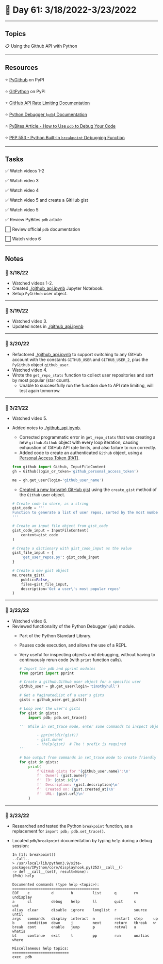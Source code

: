 # :calendar: Day 61: 3/18/2022-3/23/2022

---

## Topics

:clipboard: Using the Github API with Python

---

## Resources

:star: [PyGithub](https://pypi.org/project/PyGithub/) on PyPI

:star: [GitPython](https://pypi.org/project/GitPython/) on PyPI

:star: [GitHub API Rate Limiting Documentation](https://docs.github.com/en/rest#rate-limiting)

:star: [Python Debugger (`pdb`) Documentation](https://docs.python.org/3.7/library/pdb.html)

:star: [PyBites Article - How to Use `pdb` to Debug Your Code](https://pybit.es/articles/pdb-debugger)

:star: [PEP 553 - Python Built-In `breakpoint` Debugging Function](https://peps.python.org/pep-0553/)

---

## Tasks

:white_check_mark: Watch videos 1-2

:white_check_mark: Watch video 3

:white_check_mark: Watch video 4

:white_check_mark: Watch video 5 and create a GitHub gist

:white_check_mark: Watch video 5

:white_check_mark: Review PyBites `pdb` article

:white_large_square: Review official `pdb` documentation

:white_large_square: Watch video 6

---

## Notes

### :notebook: 3/18/22

- Watched videos 1-2.
- Created [./github_api.ipynb](./github_api.ipybnb) Jupyter Notebook.
- Setup `PyGithub` user object.

---

### :notebook: 3/19/22

- Watched video 3.
- Updated notes in [./github_api.ipynb](./github_api.ipybnb)

---

### :notebook: 3/20/22

- Refactored [./github_api.ipynb](./github_api.ipybnb) to support switching to any GitHub account with the constants `GITHUB_USER` and `GITHUB_USER_2`, plus the `PyGithub` object `github_user`.
- Watched video 4.
- Wrote the `get_repo_stats` function to collect user repositories and sort by most popular (star count).
    - Unable to successfully run the function due to API rate limiting, will test again tomorrow.

---

### :notebook: 3/21/22

- Watched video 5.
- Added notes to [./github_api.ipynb](./github_api.ipybnb).
    - Corrected programmatic error in `get_repo_stats` that was creating a new `github.Github` object with every loop iteration, causing exhaustion of GitHub API rate limits, and also failure to run correctly.
    - Added code to create an authenticated `Github` object, using a [Personal Access Token (PAT)](https://github.com/settings/tokens).

    ```python
    from github import Github, InputFileContent
    gh = Github(login_or_token='github_personal_access_token')

    me = gh.get_user(login='github_user_name')
    ```

    - [Created a new (private) GitHub gist](https://gist.github.com/timothyhull/0211c69591bf62a3046b3e9503dc3660) using the `create_gist` method of the `Github` user object.

    ```python
    # Create code to share, as a string
    gist_code = '''
    Function to generate a list of user repos, sorted by the most number of stars.
    '''

    # Create an input file object from gist_code
    gist_code_input = InputFileContent(
        content=gist_code
    )

    # Create a dictionary with gist_code_input as the value
    gist_file_input = {
        'get_user_repos.py': gist_code_input
    }

    # Create a new gist object
    me.create_gist(
        public=False,
        files=gist_file_input,
        description='Get a user\'s most popular repos'
    )
    ```

---

### :notebook: 3/22/22

- Watched video 6.
- Reviewed functionality of the Python Debugger (`pdb`) module.
    - Part of the Python Standard Library.
    - Pauses code execution, and allows the use of a REPL.
    - Very useful for inspecting objects and debugging, without having to continuously rerun code (with `print` function calls).

        ```python
        # Import the pdb and pprint modules
        from pprint import pprint

        # Create a github.Github user object for a specific user
        github_user = gh.get_user(login='timothyhull')

        # Get a PaginatedList of a user's gists
        gists = github_user.get_gists()

        # Loop over the user's gists
        for gist in gists:
            import pdb; pdb.set_trace()

        ''' While in set_trace mode, enter some commands to inspect objects:

                - pprint(dir(gist))
                - gist.owner
                - !help(gist)  # The ! prefix is required
        '''

        # Use output from commands in set_trace mode to create friendly output for each gist
        for gist in gists:
            print(
                f'GitHub gists for "{github_user.name}":\n'
                f'  Owner: {gist.owner}'
                f'  ID: {gist.id}\n'
                f'  Description: {gist.description}\n'
                f'  Created on: {gist.created_at}\n'
                f'  URL: {gist.url}\n'
            )
        ```

---

### :notebook: 3/23/22

- Researched and tested the Python `breakpoint` function, as a replacement for `import pdb; pdb.set_trace()`.
- Located `pdb`/`breakpoint` documentation by typing `help` during a debug session:

    ```text
    In [1]: breakpoint()
    --Call--
    > /usr/local/lib/python3.9/site-packages/IPython/core/displayhook.py(252)__call__()
    -> def __call__(self, result=None):
    (Pdb) help

    Documented commands (type help <topic>):
    ========================================
    EOF    c          d        h         list      q        rv       undisplay
    a      cl         debug    help      ll        quit     s        unt      
    alias  clear      disable  ignore    longlist  r        source   until    
    args   commands   display  interact  n         restart  step     up       
    b      condition  down     j         next      return   tbreak   w        
    break  cont       enable   jump      p         retval   u        whatis   
    bt     continue   exit     l         pp        run      unalias  where    

    Miscellaneous help topics:
    ==========================
    exec  pdb
    ```
